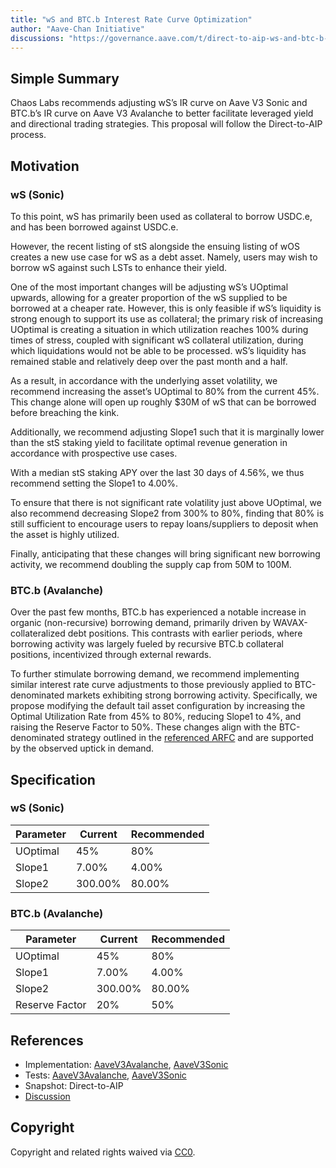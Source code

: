 ```yaml
---
title: "wS and BTC.b Interest Rate Curve Optimization"
author: "Aave-Chan Initiative"
discussions: "https://governance.aave.com/t/direct-to-aip-ws-and-btc-b-interest-rate-curve-optimization/21962"
---
```


## Simple Summary

Chaos Labs recommends adjusting wS’s IR curve on Aave V3 Sonic and BTC.b’s IR curve on Aave V3 Avalanche to better facilitate leveraged yield and directional trading strategies. This proposal will follow the Direct-to-AIP process.

## Motivation

### wS (Sonic)

To this point, wS has primarily been used as collateral to borrow USDC.e, and has been borrowed against USDC.e.

However, the recent listing of stS alongside the ensuing listing of wOS creates a new use case for wS as a debt asset. Namely, users may wish to borrow wS against such LSTs to enhance their yield.

One of the most important changes will be adjusting wS’s UOptimal upwards, allowing for a greater proportion of the wS supplied to be borrowed at a cheaper rate. However, this is only feasible if wS’s liquidity is strong enough to support its use as collateral; the primary risk of increasing UOptimal is creating a situation in which utilization reaches 100% during times of stress, coupled with significant wS collateral utilization, during which liquidations would not be able to be processed. wS’s liquidity has remained stable and relatively deep over the past month and a half.

As a result, in accordance with the underlying asset volatility, we recommend increasing the asset’s UOptimal to 80% from the current 45%. This change alone will open up roughly $30M of wS that can be borrowed before breaching the kink.

Additionally, we recommend adjusting Slope1 such that it is marginally lower than the stS staking yield to facilitate optimal revenue generation in accordance with prospective use cases.

With a median stS staking APY over the last 30 days of 4.56%, we thus recommend setting the Slope1 to 4.00%.

To ensure that there is not significant rate volatility just above UOptimal, we also recommend decreasing Slope2 from 300% to 80%, finding that 80% is still sufficient to encourage users to repay loans/suppliers to deposit when the asset is highly utilized.

Finally, anticipating that these changes will bring significant new borrowing activity, we recommend doubling the supply cap from 50M to 100M.

### BTC.b (Avalanche)

Over the past few months, BTC.b has experienced a notable increase in organic (non-recursive) borrowing demand, primarily driven by WAVAX-collateralized debt positions. This contrasts with earlier periods, where borrowing activity was largely fueled by recursive BTC.b collateral positions, incentivized through external rewards.

To further stimulate borrowing demand, we recommend implementing similar interest rate curve adjustments to those previously applied to BTC-denominated markets exhibiting strong borrowing activity. Specifically, we propose modifying the default tail asset configuration by increasing the Optimal Utilization Rate from 45% to 80%, reducing Slope1 to 4%, and raising the Reserve Factor to 50%. These changes align with the BTC-denominated strategy outlined in the [referenced ARFC](https://governance.aave.com/t/arfc-chaos-labs-risk-parameter-updates-wbtc-reserve-factor-and-uoptimal-increase-10-25-24/19596) and are supported by the observed uptick in demand.

## Specification

### wS (Sonic)

| Parameter | Current | Recommended |
| --------- | ------- | ----------- |
| UOptimal  | 45%     | 80%         |
| Slope1    | 7.00%   | 4.00%       |
| Slope2    | 300.00% | 80.00%      |

### BTC.b (Avalanche)

| Parameter      | Current | Recommended |
| -------------- | ------- | ----------- |
| UOptimal       | 45%     | 80%         |
| Slope1         | 7.00%   | 4.00%       |
| Slope2         | 300.00% | 80.00%      |
| Reserve Factor | 20%     | 50%         |

## References

- Implementation: [AaveV3Avalanche](https://github.com/bgd-labs/aave-proposals-v3/blob/a428662d1b01d9b3297cf14dca62ac6cb66d1585/src/20250722_Multi_WSAndBTCBInterestRateCurveOptimization/AaveV3Avalanche_WSAndBTCBInterestRateCurveOptimization_20250722.sol), [AaveV3Sonic](https://github.com/bgd-labs/aave-proposals-v3/blob/a428662d1b01d9b3297cf14dca62ac6cb66d1585/src/20250722_Multi_WSAndBTCBInterestRateCurveOptimization/AaveV3Sonic_WSAndBTCBInterestRateCurveOptimization_20250722.sol)
- Tests: [AaveV3Avalanche](https://github.com/bgd-labs/aave-proposals-v3/blob/a428662d1b01d9b3297cf14dca62ac6cb66d1585/src/20250722_Multi_WSAndBTCBInterestRateCurveOptimization/AaveV3Avalanche_WSAndBTCBInterestRateCurveOptimization_20250722.t.sol), [AaveV3Sonic](https://github.com/bgd-labs/aave-proposals-v3/blob/a428662d1b01d9b3297cf14dca62ac6cb66d1585/src/20250722_Multi_WSAndBTCBInterestRateCurveOptimization/AaveV3Sonic_WSAndBTCBInterestRateCurveOptimization_20250722.t.sol)
- Snapshot: Direct-to-AIP
- [Discussion](https://governance.aave.com/t/direct-to-aip-ws-and-btc-b-interest-rate-curve-optimization/21962)

## Copyright

Copyright and related rights waived via [CC0](https://creativecommons.org/publicdomain/zero/1.0/).
